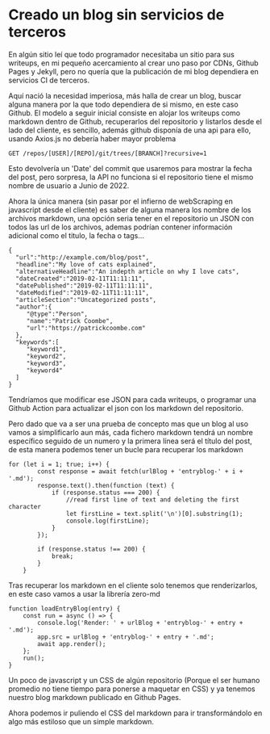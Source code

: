 # Creado un blog sin servicios de terceros

En algún sitio leí que todo programador necesitaba un sitio para sus writeups, en mi pequeño acercamiento al crear uno paso por CDNs, Github Pages y Jekyll, pero no quería que la publicación de mi blog dependiera en servicios CI de terceros. 

Aquí nació la necesidad imperiosa, más halla de crear un blog, buscar alguna manera por la que todo dependiera de si mismo, en este caso Github. 
El modelo a seguir inicial consiste en alojar los writeups como markdown dentro de Github, recuperarlos del repositorio y listarlos desde el lado del cliente, es sencillo, además github disponía de una api para ello, usando Axios.js no debería haber mayor problema

```
GET /repos/[USER]/[REPO]/git/trees/[BRANCH]?recursive=1 
```

Esto devolvería un 'Date' del commit que usaremos para mostrar la fecha del post, pero sorpresa, la API no funciona si el repositorio tiene el mismo nombre de usuario a Junio de 2022.

Ahora la única manera (sin pasar por el infierno de webScraping en javascript desde el cliente) es saber de alguna manera los nombre de los archivos markdown, una opción seria tener en el repositorio un JSON con todos las url de los archivos, ademas podrían contener información adicional como el titulo, la fecha o tags...
 
 ```
{
   "url":"http://example.com/blog/post",
   "headline":"My love of cats explained",
   "alternativeHeadline":"An indepth article on why I love cats",
   "dateCreated":"2019-02-11T11:11:11",
   "datePublished":"2019-02-11T11:11:11",
   "dateModified":"2019-02-11T11:11:11",
   "articleSection":"Uncategorized posts",
   "author":{
      "@type":"Person",
      "name":"Patrick Coombe",
      "url":"https://patrickcoombe.com"
   },
   "keywords":[
      "keyword1",
      "keyword2",
      "keyword3",
      "keyword4"
   ]
}
```

Tendríamos que modificar ese JSON para cada writeups, o programar una Github Action para actualizar el json con los markdown del repositorio.

Pero dado que va a ser una prueba de concepto mas que un blog al uso vamos a simplificarlo aun más, cada fichero markdown tendrá un nombre específico seguido de un numero y la primera línea será el título del post, de esta manera podemos tener un bucle para recuperar los markdown

```
for (let i = 1; true; i++) {
		const response = await fetch(urlBlog + 'entryblog-' + i + '.md');
		response.text().then(function (text) {
			if (response.status === 200) {
				//read first line of text and deleting the first character
				let firstLine = text.split('\n')[0].substring(1);
				console.log(firstLine);
			}
		});

		if (response.status !== 200) {
			break;
		}
	}
```


Tras recuperar los markdown en el cliente solo tenemos que renderizarlos, en este caso vamos a usar la librería zero-md
 
```
function loadEntryBlog(entry) {
	const run = async () => {
		console.log('Render: ' + urlBlog + 'entryblog-' + entry + '.md');
		app.src = urlBlog + 'entryblog-' + entry + '.md';
		await app.render();
	};
	run();
}

```

Un poco de javascript y un CSS de algún repositorio (Porque el ser humano promedio no tiene tiempo para ponerse a maquetar en CSS) y ya tenemos nuestro blog markdown publicado en Github Pages.

Ahora podemos ir puliendo el CSS del markdown para ir transformándolo en algo más estiloso que un simple markdown.
